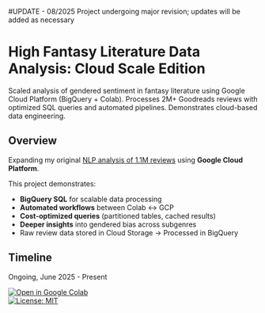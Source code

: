 #UPDATE - 08/2025
Project undergoing major revision; updates will be added as necessary

# High Fantasy Literature Data Analysis: Cloud Scale Edition

Scaled analysis of gendered sentiment in fantasy literature using Google Cloud Platform (BigQuery + Colab). Processes 2M+ Goodreads reviews with optimized SQL queries and automated pipelines. Demonstrates cloud-based data engineering.

## Overview  
Expanding my original [NLP analysis of 1.1M reviews](fantasy-lit-sent-an) using **Google Cloud Platform**. 

This project demonstrates:  
- **BigQuery SQL** for scalable data processing  
- **Automated workflows** between Colab ↔ GCP  
- **Cost-optimized queries** (partitioned tables, cached results)  
- **Deeper insights** into gendered bias across subgenres  
- Raw review data stored in Cloud Storage → Processed in BigQuery

## Timeline

Ongoing, June 2025 - Present

[![Open in Google Colab](https://colab.research.google.com/assets/colab-badge.svg)]([your_colab_link](https://colab.research.google.com/github/ranwiththecode/high-fantasy-data-analysis/blob/main/mining_current.ipynb))  
[![License: MIT](https://img.shields.io/badge/License-MIT-yellow.svg)](LICENSE)  

